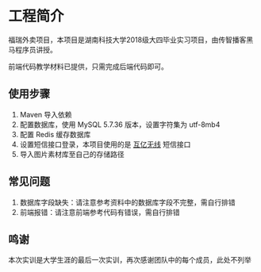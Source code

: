 # 工程简介

福瑞外卖项目，本项目是湖南科技大学2018级大四毕业实习项目，由传智播客黑马程序员讲授。

前端代码教学材料已提供，只需完成后端代码即可。


## 使用步骤

1. Maven 导入依赖
2. 配置数据库，使用 MySQL 5.7.36 版本，设置字符集为 utf-8mb4
3. 配置 Redis 缓存数据库
4. 设置短信接口登录，本项目使用的是 [互亿无线](https://www.ihuyi.com/) 短信接口
5. 导入图片素材库至自己的存储路径

## 常见问题

1. 数据库字段缺失：请注意参考资料中的数据库字段不完整，需自行排错
2. 前端报错：请注意前端参考代码有错误，需自行排错

## 鸣谢

本次实训是大学生涯的最后一次实训，再次感谢团队中的每个成员，此处不列举
